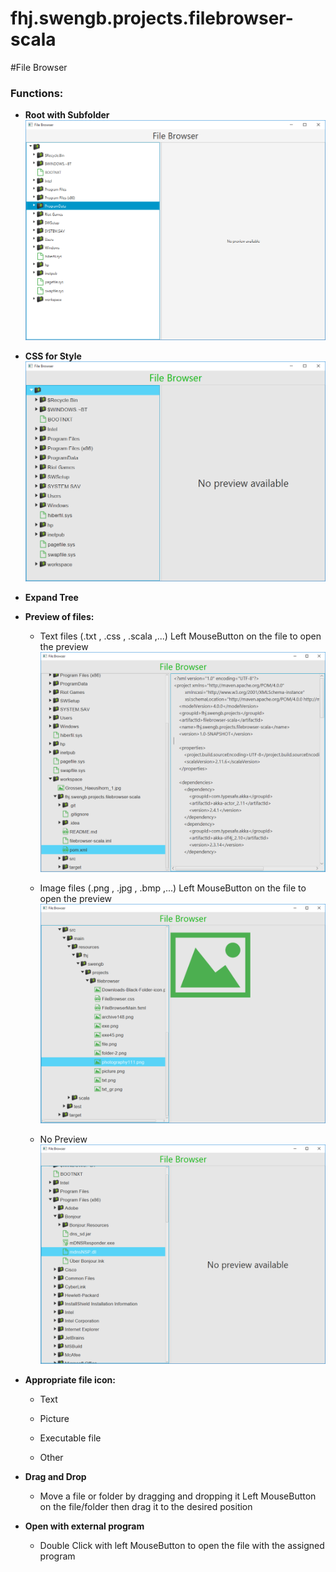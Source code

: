 # fhj.swengb.projects.filebrowser-scala

#File Browser




### __Functions:__

* __Root with Subfolder__ 
![Ohne CSS](ohne_css.png)

* __CSS for Style__ 
![Startansicht](Startansicht.png)

* __Expand Tree__ 

* __Preview of files:__

    * Text files (.txt , .css , .scala ,...)
    Left MouseButton on the file to open the preview
![Text Ansicht](TXT_Preview.png)
    
    * Image files (.png , .jpg , .bmp ,...)
    Left MouseButton on the file to open the preview
![Bilder Ansicht](Picture_Preview.png)
    * No Preview
![Bilder Ansicht](No_preview.png)

* __Appropriate file icon:__

    * Text
    
    * Picture
    
    * Executable file
    
    * Other

* __Drag and Drop__
    * Move a file or folder by dragging and dropping it
    Left MouseButton on the file/folder then drag it to the desired position

* __Open with external program__
    * Double Click with left MouseButton to open the file with the assigned program





